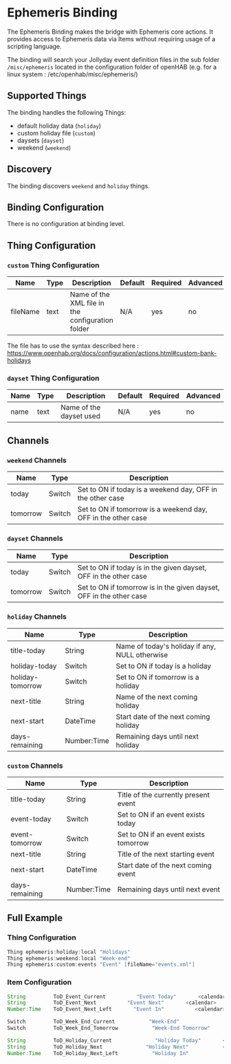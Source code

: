 # Ephemeris Binding

The Ephemeris Binding makes the bridge with Ephemeris core actions.
It provides access to Ephemeris data via Items without requiring usage of a scripting language.

The binding will search your Jollyday event definition files in the sub folder `/misc/ephemeris` located in the configuration folder of openHAB (e.g. for a linux system : /etc/openhab/misc/ephemeris/)

## Supported Things

The binding handles the following Things:

* default holiday data (`holiday`)
* custom holiday file (`custom`)
* daysets (`dayset`)
* weekend (`weekend`)

## Discovery

The binding discovers `weekend` and `holiday` things.

## Binding Configuration

There is no configuration at binding level.

## Thing Configuration


### `custom` Thing Configuration

| Name            | Type    | Description                                       | Default | Required | Advanced |
|-----------------|---------|---------------------------------------------------|---------|----------|----------|
| fileName        | text    | Name of the XML file in the configuration folder  | N/A     | yes      | no       |

The file has to use the syntax described here : https://www.openhab.org/docs/configuration/actions.html#custom-bank-holidays

### `dayset` Thing Configuration

| Name            | Type    | Description               | Default | Required | Advanced |
|-----------------|---------|---------------------------|---------|----------|----------|
| name            | text    | Name of the dayset used   | N/A     | yes      | no       |


## Channels

### `weekend` Channels

| Name     | Type   | Description                                                   |
|----------|--------|---------------------------------------------------------------|
| today    | Switch | Set to ON if today is a weekend day, OFF in the other case    |
| tomorrow | Switch | Set to ON if tomorrow is a weekend day, OFF in the other case |

### `dayset` Channels

| Name     | Type   | Description                                                         |
|----------|--------|---------------------------------------------------------------------|
| today    | Switch | Set to ON if today is in the given dayset, OFF in the other case    |
| tomorrow | Switch | Set to ON if tomorrow is in the given dayset, OFF in the other case |

### `holiday` Channels

| Name             | Type        | Description                                    |
|------------------|-------------|------------------------------------------------|
| title-today      | String      | Name of today's holiday if any, NULL otherwise |
| holiday-today    | Switch      | Set to ON if today is a holiday                |
| holiday-tomorrow | Switch      | Set to ON if tomorrow is a holiday             |
| next-title       | String      | Name of the next coming holiday                |
| next-start       | DateTime    | Start date of the next coming holiday          |
| days-remaining   | Number:Time | Remaining days until next holiday              |

### `custom` Channels

| Name           | Type        | Description                            |
|----------------|-------------|----------------------------------------|
| title-today    | String      | Title of the currently present event   |
| event-today    | Switch      | Set to ON if an event exists today     |
| event-tomorrow | Switch      | Set to ON if an event exists tomorrow  |
| next-title     | String      | Title of the next starting event       |
| next-start     | DateTime    | Start date of the next coming event    |
| days-remaining | Number:Time | Remaining days until next event        |

## Full Example

### Thing Configuration

```java
Thing ephemeris:holiday:local "Holidays"
Thing ephemeris:weekend:local "Week-end"
Thing ephemeris:custom:events "Event" [fileName="events.xml"]
```

### Item Configuration

```java
String         ToD_Event_Current          "Event Today"       <calendar>    (gEvents)                           {channel="ephemeris:custom:events:title-today"}
String         ToD_Event_Next          "Event Next"       <calendar>    (gEvents)                           {channel="ephemeris:custom:events:next-title"}
Number:Time    ToD_Event_Next_Left       "Event In"          <calendar>    (gEvents)       ["Measurement","Duration"]    {channel="ephemeris:custom:events:days-remaining", unit="day"}

Switch         ToD_Week_End_Current           "Week-End"                <calendar>    (gWeekEnd)                               {channel="ephemeris:weekend:local:today"}
Switch         ToD_Week_End_Tomorrow           "Week-End Tomorrow"         <calendar>    (gWeekEnd)                               {channel="ephemeris:weekend:local:tomorrow"}

String         ToD_Holiday_Current              "Holiday Today"       <calendar>    (gHoliday)                                 {channel="ephemeris:holiday:local:title-today"}
String         ToD_Holiday_Next              "Holiday Next"           <calendar>    (gHoliday)                                 {channel="ephemeris:holiday:local:next-title"}
Number:Time    ToD_Holiday_Next_Left           "Holiday In"              <calendar>    (gHoliday)            ["Measurement","Duration"]    {channel="ephemeris:holiday:local:days-remaining", unit="day"}

```
